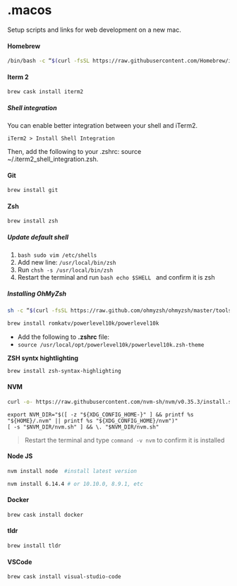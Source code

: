 # .macos

Setup scripts and links for web development on a new mac.

#### Homebrew

```bash
/bin/bash -c “$(curl -fsSL https://raw.githubusercontent.com/Homebrew/install/master/install.sh)"
```

#### Iterm 2

```bash
brew cask install iterm2
```

##### Shell integration

You can enable better integration between your shell and iTerm2.

```
iTerm2 > Install Shell Integration
```

Then, add the following to your .zshrc: source ~/.iterm2_shell_integration.zsh.

#### Git

```bash
brew install git
```

#### Zsh

```bash
brew install zsh
```

##### Update default shell

1. `bash sudo vim /etc/shells `
1. Add new line: `/usr/local/bin/zsh`
1. Run `chsh -s /usr/local/bin/zsh`
1. Restart the terminal and run `bash echo $SHELL ` and confirm it is zsh

##### Installing OhMyZsh

```bash
sh -c “$(curl -fsSL https://raw.github.com/ohmyzsh/ohmyzsh/master/tools/install.sh)"
```

```bash
brew install romkatv/powerlevel10k/powerlevel10k
```

- Add the following to **.zshrc** file:
- `source /usr/local/opt/powerlevel10k/powerlevel10k.zsh-theme`

**ZSH syntx hightlighting**

```bash
brew install zsh-syntax-highlighting
```

#### NVM

```bash
curl -o- https://raw.githubusercontent.com/nvm-sh/nvm/v0.35.3/install.sh | bash
```

```
export NVM_DIR="$([ -z "${XDG_CONFIG_HOME-}" ] && printf %s "${HOME}/.nvm" || printf %s "${XDG_CONFIG_HOME}/nvm")"
[ -s "$NVM_DIR/nvm.sh" ] && \. "$NVM_DIR/nvm.sh"
```

> Restart the terminal and type `command -v nvm` to confirm it is installed

#### Node JS

```bash
nvm install node  #install latest version
```

```bash
nvm install 6.14.4 # or 10.10.0, 8.9.1, etc
```

#### Docker

```bash
brew cask install docker
```

#### tldr

```bash
brew install tldr
```

#### VSCode

```bash
brew cask install visual-studio-code
```
